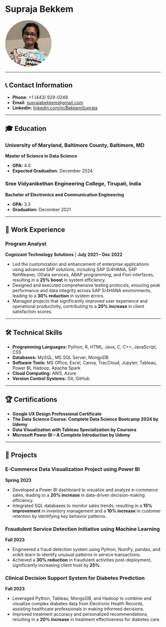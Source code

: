 # Supraja Bekkem

<img src="image.jpeg" alt="Headshot of Supraja Bekkem" style="width:150px; height:auto; border-radius:50%;">

---

## 📞 Contact Information
- **Phone:** +1 (443) 929-0248
- **Email:** [suprajabekkem@gmail.com](mailto:suprajabekkem@gmail.com)
- **LinkedIn:** [linkedin.com/in/BekkemSupraja](https://www.linkedin.com/in/BekkemSupraja)

---

## 🎓 Education

### University of Maryland, Baltimore County, Baltimore, MD
**Master of Science in Data Science**  
- **GPA:** 4.0  
- **Expected Graduation:** December 2024

### Sree Vidyanikethan Engineering College, Tirupati, India
**Bachelor of Electronics and Communication Engineering**  
- **GPA:** 3.3  
- **Graduation:** December 2021

---

## 💼 Work Experience

### Program Analyst  
**Cognizant Technology Solutions** | **July 2021 – Dec 2022**  
- Led the customization and enhancement of enterprise applications using advanced SAP solutions, including SAP S/4HANA, SAP NetWeaver, OData services, ABAP programming, and Fiori interfaces, resulting in a **25% boost** in system efficiency.
- Designed and executed comprehensive testing protocols, ensuring peak performance and data integrity across SAP S/4HANA environments, leading to a **30% reduction** in system errors.
- Managed projects that significantly improved user experience and operational productivity, contributing to a **20% increase** in client satisfaction scores.

---

## 🛠️ Technical Skills

- **Programming Languages:** Python, R, HTML, Java, C, C++, JavaScript, CSS
- **Databases:** MySQL, MS SQL Server, MongoDB
- **Software Tools:** MS Office, Excel, Canva, TracCloud, Jupyter, Tableau, Power BI, Hadoop, Apache Spark
- **Cloud Computing:** AWS, Azure
- **Version Control Systems:** Git, GitHub

---

## 🏆 Certifications

- **Google UX Design Professional Certificate**
- **The Data Science Course: Complete Data Science Bootcamp 2024 by Udemy**
- **Data Visualization with Tableau Specialization by Coursera**
- **Microsoft Power BI – A Complete Introduction by Udemy**

---

## 📝 Projects

### E-Commerce Data Visualization Project using Power BI  
**Spring 2023**  
- Developed a Power BI dashboard to visualize and analyze e-commerce sales, leading to a **20% increase** in data-driven decision-making efficiency.
- Integrated SQL databases to monitor sales trends, resulting in a **15% improvement** in inventory management and a **10% increase** in customer retention by identifying key behavior patterns.

### Fraudulent Service Detection Initiative using Machine Learning  
**Fall 2023**  
- Engineered a fraud detection system using Python, NumPy, pandas, and scikit-learn to identify unusual patterns in service transactions.
- Achieved a **30% reduction** in fraudulent activities post-deployment, significantly increasing client trust by **25%**.

### Clinical Decision Support System for Diabetes Prediction  
**Fall 2023**  
- Leveraged Python, Tableau, MongoDB, and Hadoop to combine and visualize complex diabetes data from Electronic Health Records, assisting healthcare professionals in making informed decisions.
- Improved treatment accuracy and personalized recommendations, resulting in a **20% increase** in treatment effectiveness for diabetes care.
